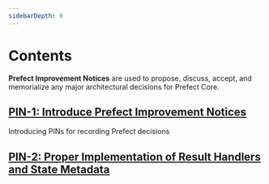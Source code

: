 ```yaml
---
sidebarDepth: 0
---
```


# Contents

**Prefect Improvement Notices** are used to propose, discuss, accept, and memorialize any major architectural decisions for Prefect Core.

## [PIN-1: Introduce Prefect Improvement Notices](PIN-1-Introduce-PINs.md)

Introducing PINs for recording Prefect decisions

## [PIN-2: Proper Implementation of Result Handlers and State Metadata](PIN-2-Result-Handlers.md)

